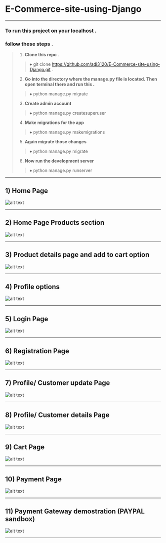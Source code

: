 # E-Commerce-site-using-Django
***
### To run this project on your localhost .
### follow these steps . 

> 1) **Clone this repo** .
>> ♦ git clone https://github.com/adi3120/E-Commerce-site-using-Django.git .
> 2) **Go into the directory where the manage.py file is located. Then open terminal there and run this .**
>> ♦ python manage.py migrate 
> 3) **Create admin account**
>> ♦ python manage.py createsuperuser
> 4) **Make migrations for the app**
>> ♦ python manage.py makemigrations
> 5) **Again migrate those changes**
>> ♦ python manage.py migrate
> 6) **Now run the development server**
>> ♦ python manage.py runserver
***


## 1) Home Page
![alt text](https://github.com/adi3120/E-Commerce-site-using-Django/blob/master/githubimages/1.png)
***

## 2) Home Page Products section
![alt text](https://github.com/adi3120/E-Commerce-site-using-Django/blob/master/githubimages/2.gif)
***

## 3) Product details page and add to cart option
![alt text](https://github.com/adi3120/E-Commerce-site-using-Django/blob/master/githubimages/3.png)
***

## 4) Profile options
![alt text](https://github.com/adi3120/E-Commerce-site-using-Django/blob/master/githubimages/4.png)
***

## 5) Login Page
![alt text](https://github.com/adi3120/E-Commerce-site-using-Django/blob/master/githubimages/5.png)
***

## 6) Registration Page
![alt text](https://github.com/adi3120/E-Commerce-site-using-Django/blob/master/githubimages/6.png)
***

## 7) Profile/ Customer update Page
![alt text](https://github.com/adi3120/E-Commerce-site-using-Django/blob/master/githubimages/7.png)
***

## 8) Profile/ Customer details Page
![alt text](https://github.com/adi3120/E-Commerce-site-using-Django/blob/master/githubimages/8.png)
***

## 9) Cart Page
![alt text](https://github.com/adi3120/E-Commerce-site-using-Django/blob/master/githubimages/9.png)
***

## 10) Payment Page
![alt text](https://github.com/adi3120/E-Commerce-site-using-Django/blob/master/githubimages/10.png)
***

## 11) Payment Gateway demostration (PAYPAL sandbox)
![alt text](https://github.com/adi3120/E-Commerce-site-using-Django/blob/master/githubimages/11.png)
***

